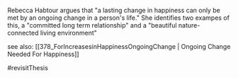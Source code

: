 Rebecca Habtour argues that "a lasting change in happiness can only be met by an ongoing change in a person's life." She identifies two exampes of this, a "committed long term relationship" and a "beautiful nature-connected living environment"

see also: [[378_ForIncreasesinHappinessOngoingChange | Ongoing Change Needed For Happiness]]



#revisitThesis
